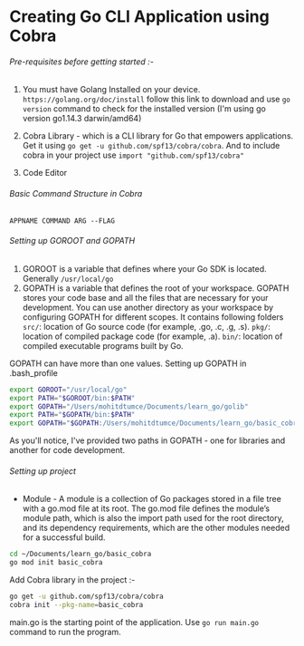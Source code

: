 # Creating Go CLI Application using Cobra  

###### Pre-requisites before getting started :-

1. You must have Golang Installed on your device. `https://golang.org/doc/install` follow this link to download and use `go version` command to check for the installed version (I'm using go version go1.14.3 darwin/amd64)
2. Cobra Library - which is a CLI library for Go that empowers applications.
Get it using `go get -u github.com/spf13/cobra/cobra`. And to include cobra in your project use `import "github.com/spf13/cobra"`

3. Code Editor 

###### Basic Command Structure in Cobra
`APPNAME COMMAND ARG --FLAG`


###### Setting up GOROOT and GOPATH
1. GOROOT is a variable that defines where your Go SDK is located. Generally `/usr/local/go`
2. GOPATH is a variable that defines the root of your workspace. GOPATH stores your code base and all the files that are necessary for your development. You can use another directory as your workspace by configuring GOPATH for different scopes. It contains following folders
    `src/`: location of Go source code (for example, .go, .c, .g, .s).
    `pkg/`: location of compiled package code (for example, .a).
    `bin/`: location of compiled executable programs built by Go.

GOPATH can have more than one values. Setting up GOPATH in .bash_profile
```sh
export GOROOT="/usr/local/go"
export PATH="$GOROOT/bin:$PATH"
export GOPATH="/Users/mohitdtumce/Documents/learn_go/golib"
export PATH="$GOPATH/bin:$PATH"
export GOPATH="$GOPATH:/Users/mohitdtumce/Documents/learn_go/basic_cobra"
```

As you'll notice, I've provided two paths in GOPATH - one for libraries and another for code development.

###### Setting up project
- Module - A module is a collection of Go packages stored in a file tree with a go.mod file at its root. The go.mod file defines the module’s module path, which is also the import path used for the root directory, and its dependency requirements, which are the other modules needed for a successful build.
```sh
cd ~/Documents/learn_go/basic_cobra
go mod init basic_cobra
```
Add Cobra library in the project :-
```sh
go get -u github.com/spf13/cobra/cobra
cobra init --pkg-name=basic_cobra
```
main.go is the starting point of the application. Use `go run main.go` command to run the program.